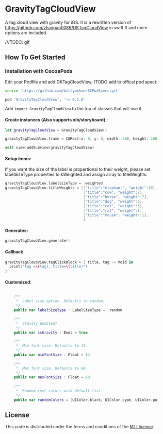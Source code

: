 # GravityTagCloudView
A tag cloud view with gravity for iOS. It is a rewritten version of https://github.com/zhangao0086/DKTagCloudView in swift 3 and more options are included.

///TODO: gif

## How To Get Started

### Installation with CocoaPods

Edit your Podfile and add DKTagCloudView, (TODO add to offical pod spec):

``` bash
source 'https://github.com/billypchan/BCPodSpecs.git'

pod 'GravityTagCloudView', '~> 0.1.0'
```

Add `import GravityTagCloudView` to the top of classes that will use it.  
#### Create instances (Also supports xib/storyboard) :

``` Swift
let gravityTagCloudView = GravityTagCloudView()

gravityTagCloudView.frame = CGRect(x: 0, y: 0, width: 360, height: 200)

self.view.addSubview(gravityTagCloudView)

```

#### Setup items:

If you want the size of the label is propertional to their weight, please set labelSizeType properties to kWeighted and assign  array to titleWeights:

``` Swift
gravityTagCloudView.labelSizeType = .weighted
gravityTagCloudView.titleWeights = [["title":"elephant", "weight":10],
                                    ["title":"cow", "weight":7],
                                    ["title":"horse", "weight":7],
                                    ["title":"dog", "weight":5],
                                    ["title":"cat", "weight":3],
                                    ["title":"rat", "weight":1],
                                    ["title":"mouse", "weight":1],
                                    ]
```

#### Generates:

``` Swift
gravityTagCloudView.generate()
```

#### Callback

``` Swift
gravityTagCloudView.tagClickBlock = { title, tag -> Void in       
  print("tag =\(tag), title=\(title)")
}
```

#### Customized:

``` Swift

    /**
     *  Label size option. Defautls to random.
     */
    public var labelSizeType : LabelSizeType = .random

    /**
     *  Gravity enabled?
     */
    public var isGravity : Bool = true

    /**
     *  Min font size. Defautls to 14.
     */
    public var minFontSize : Float = 14
    
    /**
     *  Max font size. Defaults to 60.
     */
    public var maxFontSize : Float = 60
    
    /**
     *  Random text colors with default list
     */
    public var randomColors = [UIColor.black, UIColor.cyan, UIColor.purple, UIColor.orange, UIColor.red, UIColor.yellow, UIColor.lightGray, UIColor.gray, UIColor.green]
```

## License
This code is distributed under the terms and conditions of the <a href="https://github.com/zhangao0086/DKTagCloudView/master/LICENSE">MIT license</a>.

